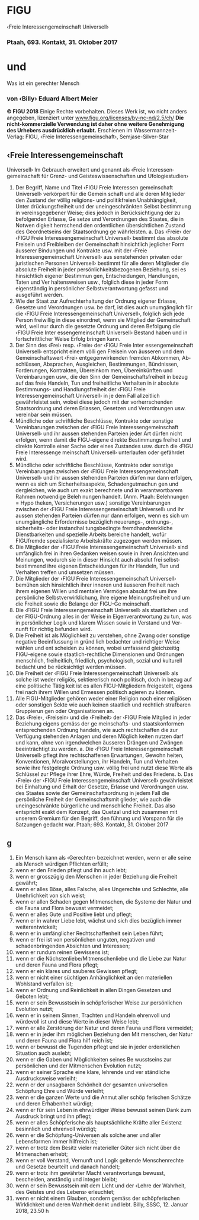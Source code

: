 # FIGU
‹Freie Interessengemeinschaft Universell›
### Ptaah, 693. Kontakt, 31. Oktober 2017
# und
Was ist ein gerechter Mensch
### von ‹Billy› Eduard Albert Meier
**© FIGU 2018**
Einige Rechte vorbehalten. Dieses Werk ist, wo nicht anders angegeben, lizenziert unter www.figu.org/licenses/by-nc-nd/2.5/ch/
**Die nicht-kommerzielle Verwendung ist daher ohne**
**weitere Genehmigung des Urhebers ausdrücklich**
**erlaubt.**
Erschienen im Wassermannzeit-Verlag: FIGU, ‹Freie Interessengemeinschaft›, Semjase-Silver-Star
## ‹Freie Interessengemeinschaft
Universell› Im Gebrauch erweitert und genannt als ‹Freie Interessen­ gemeinschaft für Grenz- und Geisteswissenschaften und Ufologiestudien›
1. Der Begriff, Name und Titel ‹FIGU Freie Interessen­ gemeinschaft Universell› verkörpert für die Gemein­ schaft und alle deren Mitglieder den Zustand der völlig religions- und politikfreien Unabhängigkeit, Unter­ drückungsfreiheit und der uneingeschränkten Selbst­ bestimmung in vereinsgegebener Weise; dies jedoch in Berücksichtigung der zu befolgenden Erlasse, Ge­ setze und Verordnungen des Staates, die in Notwen­ digkeit herrschend den ordentlichen übersichtlichen Zustand des Geordnetseins der Staatsordnung ge­ währleisten. a. Das ‹Freie› der ‹FIGU Freie Interessengemeinschaft Universell› bestimmt das absolute Freisein und Freibleiben der Gemeinschaft hinsichtlich jeglicher Form äusserer Bindungen und Kontrakte usw. mit der ‹Freie Interessengemeinschaft Universell› aus­ senstehenden privaten oder juristischen Personen Universell› bestimmt für alle deren Mitglieder die absolute Freiheit in jeder persönlichkeitsbezogenen Beziehung, sei es hinsichtlich eigener Bestimmun­ gen, Entscheidungen, Handlungen, Taten und Ver­ haltensweisen usw., folglich diese in jeder Form eigenständig in persönlicher Selbstverantwortung gefasst und ausgeführt werden.
2. Wie der Staat zur Aufrechterhaltung der Ordnung eigener Erlasse, Gesetze und Verordnungen usw. be­ darf, ist dies auch unumgänglich für die ‹FIGU Freie Interessengemeinschaft Universell›, folglich sich jede Person freiwillig in diese einordnet, wenn sie Mitglied der Gemeinschaft wird, weil nur durch die gesetzte Ordnung und deren Befolgung die ‹FIGU Freie Inter­ essengemeinschaft Universell› Bestand haben und in fortschrittlicher Weise Erfolg bringen kann.
3. Der Sinn des ‹Frei› resp. ‹Freie› der ‹FIGU Freie Inter­ essengemeinschaft Universell› entspricht einem völli­ gen Freisein von äusseren und dem Gemeinschaftswert ‹Frei› entgegenwirkenden fremden Abkommen, Ab­ schlüssen, Absprachen, Ausgleichen, Bestimmungen, Bündnissen, Forderungen, Kontrakten, Übereinkom­ men, Übereinkünften und Vereinbarungen usw., die den Sinn der Gemeinschaftsfreiheit in bezug auf das freie Handeln, Tun und freiheitliche Verhalten in ir­ absolute Bestimmungs- und Handlungsfreiheit der ‹FIGU Freie Interessengemeinschaft Universell› in je­ dem Fall allzeitlich gewährleistet sein, wobei diese jedoch mit der vorherrschenden Staatsordnung und deren Erlassen, Gesetzen und Verordnungen usw. vereinbar sein müssen.
5. Mündliche oder schriftliche Beschlüsse, Kontrakte oder sonstige Vereinbarungen zwischen der ‹FIGU Freie Interessengemeinschaft Universell› und ihr aussen­ stehenden Parteien jeder Art dürfen nicht erfolgen, wenn damit die FIGU-eigene direkte Bestimmungs­ freiheit und direkte Kontrolle einer Sache oder eines Zustandes usw. durch die ‹FIGU Freie Interessenge­ meinschaft Universell› unterlaufen oder gefährdet wird.
6. Mündliche oder schriftliche Beschlüsse, Kontrakte oder sonstige Vereinbarungen zwischen der ‹FIGU Freie Interessengemeinschaft Universell› und ihr aussen­ stehenden Parteien dürfen nur dann erfolgen, wenn es sich um Sicherheitsaspekte, Schadengutmachun­ gen und dergleichen, wie auch um exakt berechnete und in verantwortbarem Rahmen notwendige Beleh­ nungen handelt. (Anm. Ptaah: Belehnungen = Hypo­ theken, Versicherungen usw.) sonstige Vereinbarungen zwischen der ‹FIGU Freie Interessengemeinschaft Universell› und ihr aussen­ stehenden Parteien dürfen nur dann erfolgen, wenn es sich um unumgängliche Erfordernisse bezüglich neuerungs-, ordnungs-, sicherheits- oder instandhal­ tungsbedingte fremdhandwerkliche Dienstbarkeiten und spezielle Arbeits bereiche handelt, wofür FIGUfremde spezialisierte Arbeitskräfte zugezogen werden müssen.
8. Die Mitglieder der ‹FIGU Freie Interessengemeinschaft Universell› sind umfänglich frei in ihren Gedanken­ weisen sowie in ihren Ansichten und Meinungen, wodurch sie in dieser Hinsicht auch absolut frei selbst­ bestimmend ihre eigenen Entscheidungen für ihr Handeln, Tun und Verhalten treffen und umsetzen müssen.
9. Die Mitglieder der ‹FIGU Freie Interessengemeinschaft Universell› bemühen sich hinsichtlich ihrer inneren und äusseren Freiheit nach ihrem eigenen Willen und mentalen Vermögen absolut frei um ihre persönliche Selbstverwirklichung, ihre eigene Meinungsfreiheit und um die Freiheit sowie die Belange der FIGU-Ge­ meinschaft.
10. Die ‹FIGU Freie Interessengemeinschaft Universell› als staatlichen und der FIGU-Ordnung alles in der Weise in Eigenverantwortung zu tun, was in persönlicher Logik und klarem Wissen sowie in Verstand und Ver­ nunft für richtig befunden wird.
11. Die Freiheit ist als Möglichkeit zu verstehen, ohne Zwang oder sonstige negative Beeinflussung in gründ­ lich bedachter und richtiger Weise wählen und ent­ scheiden zu können, wobei umfassend gleichzeitig FIGU-eigene sowie staatlich-rechtliche Dimensionen und Ordnungen menschlich, freiheitlich, friedlich, psychologisch, sozial und kulturell bedacht und be­ rücksichtigt werden müssen.
12. Die Freiheit der ‹FIGU Freie Interessengemeinschaft Universell› als solche ist weder religiös, sektiererisch noch politisch, doch in bezug auf eine politische Tätig­ keit ist es allen FIGU-Mitgliedern freigestellt, eigens frei nach ihrem Willen und Ermessen politisch agieren zu können.
13. Alle FIGU-Mitglieder gehören weder einer Religion noch einer religiösen oder sonstigen Sekte wie auch keinen staatlich und rechtlich strafbaren Gruppierun­ gen oder Organisationen an.
14. Das ‹Freie›, ‹Freisein› und die ‹Freiheit› der ‹FIGU Freie Mitglied in jeder Beziehung eigens gemäss der ge­ meinschafts- und staatskonformen entsprechenden Ordnung handeln, wie auch rechtschaffen die zur Verfügung stehenden Anlagen und deren Möglich­ keiten nutzen darf und kann, ohne von irgendwelchen äusseren Drängen und Zwängen beeinträchtigt zu werden. a. Die ‹FIGU Freie Interessengemeinschaft Universell› pflegt ihre rechtschaffenen Erwartungen, Gewohn­ heiten, Konventionen, Moralvorstellungen, ihr Handeln, Tun und Verhalten sowie ihre festgelegte Ordnung usw. völlig frei und nutzt diese Werte als Schlüssel zur Pflege ihrer Ehre, Würde, Freiheit und des Friedens. b. Das ‹Freie› der ‹FIGU Freie Interessengemeinschaft Universell› gewährleistet bei Einhaltung und Erhalt der Gesetze, Erlasse und Verordnungen usw. des Staates sowie der Gemeinschaftsordnung in jedem Fall die persönliche Freiheit der Gemeinschaftsmit­ glieder, wie auch die uneingeschränkte bürgerliche und menschliche Freiheit. Das also entspricht exakt dem Konzept, das Quetzal und ich zusammen mit unserem Gremium für den Begriff, den führung und Vorspann für die Satzungen gedacht war. Ptaah; 693. Kontakt, 31. Oktober 2017
## g
1. Ein Mensch kann als ‹Gerechter› bezeichnet werden, wenn er alle seine als Mensch würdigen Pflichten erfüllt;
2. wenn er den Frieden pflegt und ihn auch lebt;
3. wenn er grosszügig den Menschen in jeder Beziehung die Freiheit gewährt;
4. wenn er alles Böse, alles Falsche, alles Ungerechte und Schlechte, alle Unehrlichkeit von sich weist;
5. wenn er allen Schaden gegen Mitmenschen, die Systeme der Natur und die Fauna und Flora bewusst vermeidet;
6. wenn er alles Gute und Positive liebt und pflegt;
7. wenn er in wahrer Liebe lebt, wächst und sich dies­ bezüglich immer weiterentwickelt;
8. wenn er in umfänglicher Rechtschaffenheit sein Leben führt;
9. wenn er frei ist von persönlichen unguten, negativen und schadenbringenden Absichten und Interessen;
10. wenn er rundum reinen Gewissens ist;
11. wenn er die Nächstenliebe/Mitmenschenliebe und die Liebe zur Natur und deren Fauna und Flora pflegt;
12. wenn er ein klares und sauberes Gewissen pflegt;
13. wenn er nicht einer süchtigen Anhänglichkeit an den materiellen Wohlstand verfallen ist;
14. wenn er Ordnung und Reinlichkeit in allen Dingen Gesetzen und Geboten lebt;
16. wenn er sein Bewusstsein in schöpferischer Weise zur persönlichen Evolution nutzt;
17. wenn er in seinem Sinnen, Trachten und Handeln ehrenvoll und würdevoll ist und diese Werte in dieser Weise lebt;
18. wenn er alle Zerstörung der Natur und deren Fauna und Flora vermeidet;
19. wenn er in jeder ihm möglichen Beziehung den Mit­ menschen, der Natur und deren Fauna und Flora hilf­ reich ist;
20. wenn er bewusst die Tugenden pflegt und sie in jeder erdenklichen Situation auch auslebt;
21. wenn er die Gaben und Möglichkeiten seines Be­ wusstseins zur persönlichen und der Mitmenschen Evolution nutzt;
22. wenn er seiner Sprache eine klare, lehrende und ver­ ständliche Ausdrucksweise verleiht;
23. wenn er der unsagbaren Schönheit der gesamten universellen Schöpfung Ehre und Würde verleiht;
24. wenn er die ganzen Werte und die Anmut aller schöp­ ferischen Schätze und deren Erhabenheit würdigt;
25. wenn er für sein Leben in ehrwürdiger Weise bewusst seinen Dank zum Ausdruck bringt und ihn pflegt;
26. wenn er alles Schöpferische als hauptsächliche Kräfte aller Existenz besinnlich und ehrenvoll würdigt;
27. wenn er die Schöpfung-Universen als solche aner­ und aller Lebensformen immer hilfreich ist;
29. wenn er trotz dem Besitz vieler materieller Güter sich nicht über die Mitmenschen erhebt;
30. wenn er voll Verstand, Vernunft und Logik geltende Menschenrechte und Gesetze beurteilt und danach handelt;
31. wenn er trotz ihm gewährter Macht verantwortungs­ bewusst, bescheiden, anständig und integer bleibt;
32. wenn er sein Bewusstsein mit dem Licht und der ‹Lehre der Wahrheit, des Geistes und des Lebens› erleuchtet;
33. wenn er nicht einem Glauben, sondern gemäss der schöpferischen Wirklichkeit und deren Wahrheit denkt und lebt. Billy, SSSC, 12. Januar 2018, 23.50 h